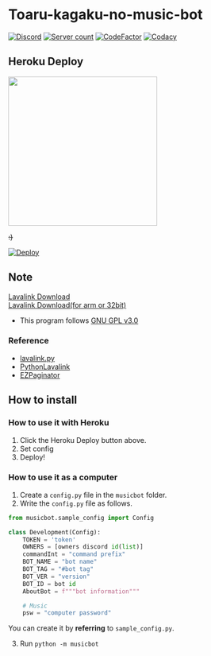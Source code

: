 # Toaru-kagaku-no-music-bot

[![Discord](https://img.shields.io/discord/803935936219578368?color=7289da&logo=discord&logoColor=white)](https://discord.gg/etzmFDGFVg)
[![Server count](https://api.koreanbots.dev/widget/bots/servers/714140461840728144.svg)](https://discord.com/oauth2/authorize?client_id=714140461840728144&permissions=3165184&scope=bot)
[![CodeFactor](https://www.codefactor.io/repository/github/toaru-kagaku-no-musicbot/toaru-kagaku-no-music-bot/badge)](https://www.codefactor.io/repository/github/toaru-kagaku-no-musicbot/toaru-kagaku-no-music-bot)
[![Codacy](https://app.codacy.com/project/badge/Grade/2820fc7b164c4603b636cc1f05f5e0c0)](https://www.codacy.com/gh/Toaru-kagaku-no-musicbot/Toaru-kagaku-no-music-bot/dashboard?utm_source=github.com&utm_medium=referral&utm_content=Toaru-kagaku-no-musicbot/Toaru-kagaku-no-music-bot&utm_campaign=Badge_Grade)

## Heroku Deploy

<img src="https://github.com/ajb3296/Toaru-kagaku-no-music-bot/blob/main/image/sorry_lavalink.py_dev.jpg?raw=true" width="300"></img>

~~:)~~

[![Deploy](https://www.herokucdn.com/deploy/button.svg)](https://heroku.com/deploy?template=https://github.com/ajb3296/Toaru-kagaku-no-music-bot/tree/main)

## Note

[Lavalink Download](https://github.com/freyacodes/Lavalink/releases)<br>
[Lavalink Download(for arm or 32bit)](https://github.com/Cog-Creators/Lavalink-Jars/releases)

-   This program follows [GNU GPL v3.0](https://github.com/Toaru-kagaku-no-musicbot/Toaru-kagaku-no-music-bot/blob/main/LICENSE)

### Reference

-   [lavalink.py](https://github.com/Devoxin/Lavalink.py)
-   [PythonLavalink](https://github.com/fxrcha/PythonLavalink)
-   [EZPaginator](https://github.com/khk4912/EZPaginator)

## How to install

### How to use it with Heroku

1.  Click the Heroku Deploy button above.
2.  Set config
3.  Deploy!

### How to use it as a computer

1.  Create a `config.py` file in the `musicbot` folder.
2.  Write the `config.py` file as follows.

```python
from musicbot.sample_config import Config

class Development(Config):
    TOKEN = 'token'
    OWNERS = [owners discord id(list)]
    commandInt = "command prefix"
    BOT_NAME = "bot name"
    BOT_TAG = "#bot tag"
    BOT_VER = "version"
    BOT_ID = bot id
    AboutBot = f"""bot information"""

    # Music
    psw = "computer password"
```

You can create it by **referring** to `sample_config.py`.

3.  Run `python -m musicbot`

